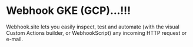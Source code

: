 # Webhook GKE (GCP)...!!!
Webhook.site lets you easily inspect, test and automate (with the visual Custom Actions builder, or WebhookScript) any incoming HTTP request or e-mail.
